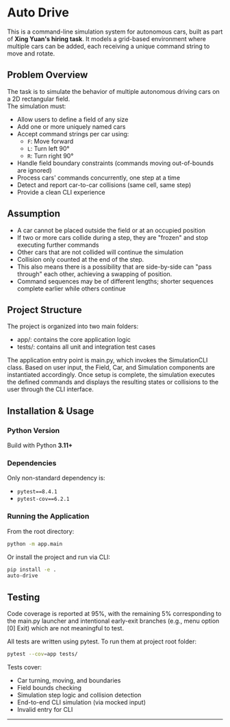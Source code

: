 # Auto Drive
This is a command-line simulation system for autonomous cars, built as part of **Xing Yuan's hiring task**. 
It models a grid-based environment where multiple cars can be added, each receiving a unique command string to move and
rotate.


## Problem Overview
The task is to simulate the behavior of multiple autonomous driving cars on a 2D rectangular field.  
The simulation must:

- Allow users to define a field of any size
- Add one or more uniquely named cars
- Accept command strings per car using:
  - `F`: Move forward
  - `L`: Turn left 90°
  - `R`: Turn right 90°
- Handle field boundary constraints (commands moving out-of-bounds are ignored)
- Process cars' commands concurrently, one step at a time
- Detect and report car-to-car collisions (same cell, same step)
- Provide a clean CLI experience



## Assumption
- A car cannot be placed outside the field or at an occupied position
- If two or more cars collide during a step, they are "frozen" and stop executing further commands
- Other cars that are not collided will continue the simulation
- Collision only counted at the end of the step.
- This also means there is a possibility that are side-by-side can "pass through" each other, achieving a swapping of position.
- Command sequences may be of different lengths; shorter sequences complete earlier while others continue



## Project Structure
The project is organized into two main folders:

- app/: contains the core application logic
- tests/: contains all unit and integration test cases

The application entry point is main.py, which invokes the SimulationCLI class. Based on user input, the Field, Car, and Simulation components are instantiated accordingly. Once setup is complete, the simulation executes the defined commands and displays the resulting states or collisions to the user through the CLI interface.



## Installation \& Usage
###  Python Version
Build with Python **3.11+**
###  Dependencies
Only non-standard dependency is:
  - `pytest==8.4.1` 
  - `pytest-cov==6.2.1`
### Running the Application
From the root directory:
```bash
python -m app.main
```
Or install the project and run via CLI:
```bash
pip install -e .
auto-drive
```


## Testing
Code coverage is reported at 95%, with the remaining 5% corresponding to the main.py launcher and intentional early-exit branches (e.g., menu option [0] Exit) which are not meaningful to test.

All tests are written using pytest. To run them at project root folder:
```bash
pytest --cov=app tests/
```
Tests cover:
- Car turning, moving, and boundaries
- Field bounds checking
- Simulation step logic and collision detection
- End-to-end CLI simulation (via mocked input)
- Invalid entry for CLI
---